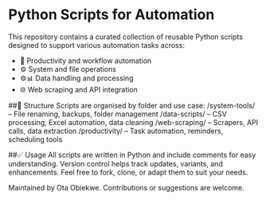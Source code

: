 # Python Scripts for Automation

This repository contains a curated collection of reusable Python scripts designed to support various automation tasks across:
   - 🧠 Productivity and workflow automation
   - ⚙️ System and file operations
   - ⚙️📊 Data handling and processing
   - 🌐 Web scraping and API integration
     
##🔖 Structure
Scripts are organised by folder and use case:
    /system-tools/ – File renaming, backups, folder management
    /data-scripts/ – CSV processing, Excel automation, data cleaning
    /web-scraping/ – Scrapers, API calls, data extraction
    /productivity/ – Task automation, reminders, scheduling tools

##✅ Usage
    All scripts are written in Python and include comments for easy understanding.
    Version control helps track updates, variants, and enhancements.
    Feel free to fork, clone, or adapt them to suit your needs.

Maintained by Ota Obiekwe. Contributions or suggestions are welcome.

